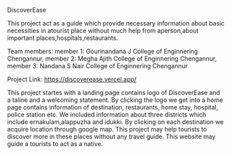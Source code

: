 DiscoverEase

This project act as a guide which provide necessary information about basic necessities in atourist place without much help from aperson,about important places,hospitals,restaurants.

Team members:
    member 1: Gourinandana J College of Enginnering Chengannur,
    member 2: Megha Ajith College of Enginnering Chengannur,
    member 3: Nandana S Nair College of Enginnering Chengannur

Project Link: https://discoverease.vercel.app/

This project startes with a landing page contains logo of DiscoverEase and a taline and a welcoming statement. By clicking the logo we get into a home page contains information of destination, restaurants, home stay, hospital, police station etc.
We included information about three districts which include ernakulam,alappuzha and idukki. By clicking on each destination we acquire location through google map. This project may help tourists to discover more in these places without any travel guide.
This website may guide a tourists to act as a native.
